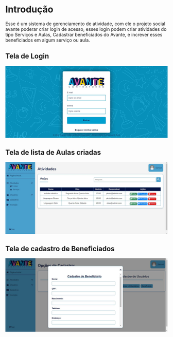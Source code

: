 # Introdução 

Esse é um sistema de gerenciamento de atividade, com ele o projeto social avante poderar criar login de acesso, esses login podem criar atividades do tipo Serviços e Aulas, Cadastrar beneficiados do Avante, e increver esses beneficiados em algum serviço ou aula.


## Tela de Login
![Tela de Login](readme-img/page-login.JPG)


## Tela de lista de Aulas criadas
![Tela de lista de Aulas criadas](readme-img/page-lista-atividade.JPG)


## Tela de cadastro de Beneficiados
![Tela de de cadastro](readme-img/page-modal-cadastro.JPG)
